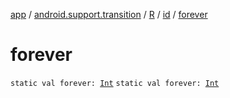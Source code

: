 [app](../../../index.md) / [android.support.transition](../../index.md) / [R](../index.md) / [id](index.md) / [forever](./forever.md)

# forever

`static val forever: `[`Int`](https://kotlinlang.org/api/latest/jvm/stdlib/kotlin/-int/index.html)
`static val forever: `[`Int`](https://kotlinlang.org/api/latest/jvm/stdlib/kotlin/-int/index.html)